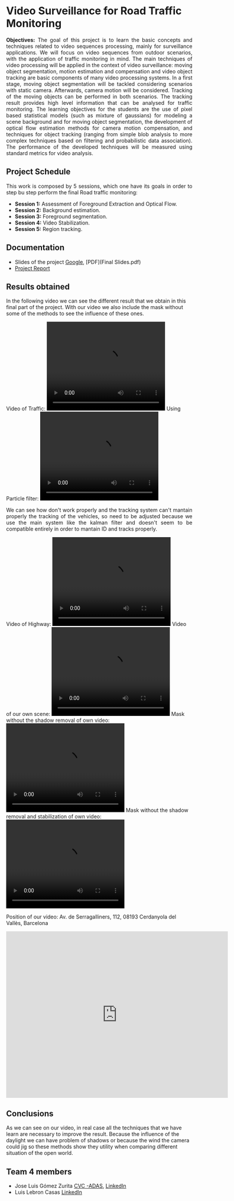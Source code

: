 # Video Surveillance for Road Traffic Monitoring

<p align="justify"><b>Objectives:</b> The goal of this project is to learn the basic
concepts and techniques related to video sequences
processing, mainly for surveillance applications. We will focus on video sequences
from outdoor scenarios, with the application of traffic monitoring in mind. The main
techniques of video processing will be applied in the context of video surveillance: moving
object segmentation, motion estimation and compensation and video object tracking
are basic components of many video processing systems. In a first stage, moving object
segmentation will be tackled considering scenarios with static camera. Afterwards, camera
motion will be considered. Tracking of the moving objects can be performed in both
scenarios. The tracking result provides high level information that can be analysed for
traffic monitoring. The learning objectives for the students are the use of pixel based
statistical models (such as mixture of gaussians) for modeling a scene background and for
moving object segmentation, the development of optical flow estimation methods for camera
motion compensation, and techniques for object tracking (ranging from simple blob
analysis to more complex techniques based on filtering and probabilistic data association).
The performance of the developed techniques will be measured using standard metrics for
video analysis.</p>

## Project Schedule

<p align="justify">This work is composed by 5 sessions, which one have its goals in order to step bu step perform the
final Road traffic monitoring:</p>

*   **Session 1:** Assessment of Foreground Extraction and Optical Flow.
*   **Session 2:** Background estimation.
*   **Session 3:** Foreground segmentation.
*   **Session 4:** Video Stabilization.
*   **Session 5:** Region tracking.

## Documentation

* Slides of the project [Google](https://docs.google.com/presentation/d/1DNsVoT-XT2LEUOhn_QynjGYYfrK_M1cEcURThYb2LZM/edit?usp=sharing), [PDF](Final Slides.pdf)
* [Project Report]()

## Results obtained

In the following video we can see the different result that we obtain in this final part of the project.
With our video we also include the mask without some of the methods to see the influence of these ones. 

Video of Traffic:
 <video width="320" height="240" controls>
  <source src="videos/video_traffic.mp4" type="video/mp4">
</video> 
Using Particle filter:
 <video width="320" height="240" controls>
  <source src="videos/traffic_PartFilter.mp4" type="video/mp4">
</video> 
<p align="justify">We can see how don't work properly and the tracking system can't mantain properly the tracking of the vehicles, so need to be adjusted because we use the main system like the kalman filter and doesn't seem to be compatible entirely in order to mantain ID and tracks properly.</p>

Video of Highway:
 <video width="320" height="240" controls>
  <source src="videos/video_highway.mp4" type="video/mp4">
</video> 
Video of our own scene:
 <video width="320" height="240" controls>
  <source src="videos/video_own_all.mp4" type="video/mp4">
</video> 
Mask without the shadow removal of own video:
 <video width="320" height="240" controls>
  <source src="videos/mask_own_stav.mp4" type="video/mp4">
</video> 
Mask without the shadow removal and stabilization of own video:
 <video width="320" height="240" controls>
  <source src="videos/mask_own_nothing.mp4" type="video/mp4">
</video> 

Position of our video:
Av. de Serragalliners, 112, 08193 Cerdanyola del Vallès, Barcelona
<iframe src="https://www.google.com/maps/embed?pb=!1m16!1m12!1m3!1d1056.4726676988516!2d2.1129707569473566!3d41.5008951892322!2m3!1f0!2f0!3f0!3m2!1i1024!2i768!4f13.1!2m1!1sgoogle+maps!5e0!3m2!1sen!2ses!4v1486580514671" width="600" height="450" frameborder="0" style="border:0" allowfullscreen></iframe>

## Conclusions

As we can see on our video, in real case all the techniques that we have learn are necessary to improve the result. Because the influence of the daylight we can have problem of shadows or because the wind the camera could jig so these methods show they utility when comparing different situation of the open world. 

## Team 4 members
* Jose Luis Gómez Zurita [CVC -ADAS](http://adas.cvc.uab.es/elektra/enigma-team/jose-luis-gomez/), [LinkedIn](https://www.linkedin.com/in/jose-luis-gomez-zurita-7101b1130)
* Luis Lebron Casas [LinkedIn](https://www.linkedin.com/in/luis-lebron-casas-369923ba/)
